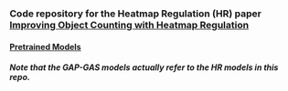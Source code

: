 ### Code repository for the Heatmap Regulation (HR) paper [Improving Object Counting with Heatmap Regulation](https://arxiv.org/abs/1803.05494)

#### [Pretrained Models](https://drive.google.com/open?id=1qPjB8QaYOLofUUzgz4Mc9iY6e40DpjKy)

##### Note that the GAP-GAS models actually refer to the HR models in this repo.
